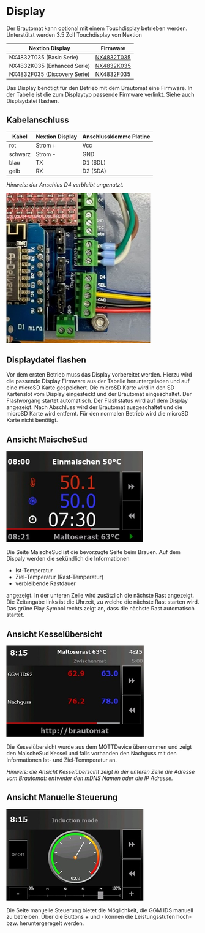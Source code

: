 # Display

Der Brautomat kann optional mit einem Touchdisplay betrieben werden. Unterstützt werden 3.5 Zoll Touchdisplay von Nextion

| Nextion Display | Firmware  |
| --------------- | --------- |
| NX4832T035 (Basic Serie) | [NX4832T035](https://raw.githubusercontent.com/InnuendoPi/Brautomat/main/display/brautomat-NX4832T035.tft) |
| NX4832K035 (Enhanced Serie) | [NX4832K035](https://raw.githubusercontent.com/InnuendoPi/Brautomat/main/display/brautomat-NX4832K035.tft) |
| NX4832F035 (Discovery Serie) | [NX4832F035](https://raw.githubusercontent.com/InnuendoPi/Brautomat/main/display/brautomat-NX4832F035.tft)  |

Das Display benötigt für den Betrieb mit dem Brautomat eine Firmware. In der Tabelle ist die zum Displaytyp passende Firmware verlinkt. Siehe auch Displaydatei flashen.

## Kabelanschluss

| Kabel         | Nextion Display | Anschlussklemme Platine  |
| ------------- | --------------- | ------------------------ |
|     rot       | Strom + | Vcc |
|   schwarz     | Strom - | GND |
|    blau       | TX      | D1 (SDL)  |
|    gelb       | RX      | D2 (SDA)  |

_Hinweis: der Anschlus D4 verbleibt ungenutzt._

![Anschluss](/docs/img/disp1.jpg)

## Displaydatei flashen

Vor dem ersten Betrieb muss das Display vorbereitet werden. Hierzu wird die passende Display Firmware aus der Tabelle heruntergeladen und auf eine microSD Karte gespeichert. Die microSD Karte wird in den SD Kartenslot vom Display eingesteckt und der Brautomat eingeschaltet. Der Flashvorgang startet automatisch. Der Flashstatus wird auf dem Display angezeigt. Nach Abschluss wird der Brautomat ausgeschaltet und die microSD Karte wird entfernt. Für den normalen Betrieb wird die microSD Karte nicht benötigt.

## Ansicht MaischeSud

![MaischeSud](/docs/img/brewpage-sm.jpg)

Die Seite MaischeSud ist die bevorzugte Seite beim Brauen. Auf dem Dispaly werden die sekündlich die Informationen

* Ist-Temperatur
* Ziel-Temperatur (Rast-Temperatur)
* verbleibende Rastdauer

angezeigt. In der unteren Zeile wird zusätzlich die nächste Rast angezeigt. Die Zeitangabe links ist die Uhrzeit, zu welche die nächste Rast starten wird. Das grüne Play Symbol rechts zeigt an, dass die nächste Rast automatisch startet.

## Ansicht Kesselübersicht

![Kesselübersicht](/docs/img/kettlepage-sm.jpg)

Die Kesselübersicht wurde aus dem MQTTDevice übernommen und zeigt den MaischeSud Kessel und falls vorhanden den Nachguss mit den Informationen Ist- und Ziel-Temnperatur an.

_Hinweis: die Ansicht Kesselübersciht zeigt in der unteren Zeile die Adresse vom Brautomat: entweder den mDNS Namen oder die IP Adresse._

## Ansicht Manuelle Steuerung

![Manuelle Steueung](/docs/img/induction-mode-sm.jpg)

Die Seite manuelle Steuerung bietet die Möglichkeit, die GGM IDS manuell zu betreiben. Über die Buttons + und - können die Leistungsstufen hoch- bzw. heruntergeregelt werden.
